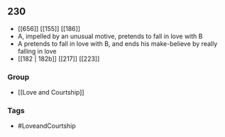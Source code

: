 ## 230
- [[656]] [[155]] [[186]] 
- A, impelled by an unusual motive, pretends to fall in love with B
- A pretends to fall in love with B, and ends his make-believe by really falling in love
- [[182 | 182b]] [[217]] [[223]] 


### Group
- [[Love and Courtship]]

### Tags
- #LoveandCourtship

